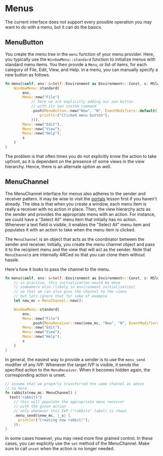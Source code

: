 # Menus

The current interface does not support every possible operation you may want to
do with a menu, but it can do the basics.

## MenuButton
You create the menu tree in the `menu` function of your menu provider. Here,
you typically use the `WindowMenu::standard` function to initialize menus with
standard menu items. You then provide a `Menu`, or list of items, for each category
of File, Edit, View, and Help. In a menu, you can manually specify a new button
as follows.

```rust
fn menu(&self, env: &<Self::Environment as Environment>::Const, s: MSlock) -> WindowMenu {
    WindowMenu::standard(
        env,
        Menu::new("File")
            // here we are explicitly adding our own button
            // with its own custom command
            .push(MenuButton::new("New", "N", EventModifiers::default().set_command(), |_s| {
                println!("Clicked menu button");
            })),
        Menu::new("Edit"),
        Menu::new("View"),
        Menu::new("Help"),
        s
    )
}
```

The problem is that often times you do not explicitly know the action to take upfront,
as it is dependent on the presence of some views in the view hierarchy. Hence, there
is an alternate option as well.

## MenuChannel
The MenuChannel interface for menus also adheres to the sender and receiver pattern.
It may be wise to visit the [portals](./portal.md) lesson first if you haven't already.
The idea is that when you create a window, each menu item is really a receiver
with no action in place. Then, the view hierarchy acts as the sender and provides
the appropriate menu with an action. For instance, we could have a "Select All"
menu item that initially has no action. Whenever a text field is visible, it
enables the "Select All" menu item and populates it with an action to take when
the menu item is clicked.

The `MenuChannel` is an object that acts as the coordinator between the sender and
receiver. Initially, you create the menu channel object and pass it to the recipient menu
and the view that will act as the sender. Note that `MenuChannel`s
are internally ARCed so that you can clone them without hassle.

Here's how it looks to pass the channel to the menu.
```rust
fn menu(&self, env: &<Self::Environment as Environment>::Const, s: MSlock) -> WindowMenu {
    // in practice, this initialization would be done
    // somewhere else (likely in environment initialization)
    // so that we can also give the channel to the views
    // but lets ignore that for sake of example
    let new_mc = MenuChannel::new();

    WindowMenu::standard(
        env,
        Menu::new("File")
            .push(MenuReceiver::new(&new_mc, "New", "N", EventModifiers::default().set_command(), s)),
        Menu::new("Edit"),
        Menu::new("View"),
        Menu::new("Help"),
        s
    )
}
```

In general, the easiest way to provide a sender is to use the `menu_send` modifier
of any IVP. Whenever the target IVP is visible, it sends the specified action
to the `MenuReceiver`. When it becomes hidden again, the corresponding action is unset.

```rust
// assume that we properly transferred the same channel as above
// to here
fn rabbits(new_mc: MenuChannel) {
  text("rabbits")
    // this will populate the appropriate menu receiver
    // with the given action
    // only whenever this IVP ("rabbits" label) is shown
    .menu_send(&new_mc, |_s| {
      println!("Creating new rabbit!");
    });
}
```

In some cases however, you may need more fine grained control.
In these cases, you can explicitly use the `set` method of the MenuChannel.
Make sure to call `unset` when the action is no longer needed.
